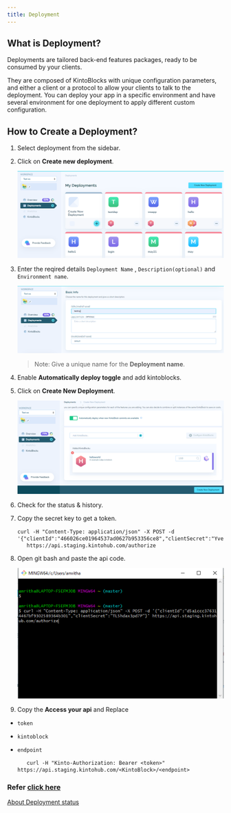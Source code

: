 ```yaml
---
title: Deployment
---
```


## What is Deployment?
 Deployments are tailored back-end features packages, ready to be consumed by your clients.

They are composed of KintoBlocks with unique configuration parameters, and either a client or a protocol to allow your
clients to talk to the deployment. You can deploy your app in a specific environment and have several environment for 
one deployment to apply different custom configuration.

## How to Create a Deployment?

1. Select deployment from the sidebar.

2. Click on **Create new deployment**.

    ![Screenshot](/docs/assets/01.png)

3. Enter the reqired details `Deployment Name` , `Description(optional)` and `Environment name`.

    ![Screenshot](/docs/assets/02.png)

    > Note: Give a unique name for the **Deployment name**.

4. Enable **Automatically deploy toggle** and add kintoblocks.

5. Click on **Create New Deployment**.

    ![Screenshot](/docs/assets/03.png)

6. Check for the status & history.

7. Copy the secret key to get a token.
    
     ```
    curl -H "Content-Type: application/json" -X POST -d
    '{"clientId":"466026ce01964537ad0627b953356ce8","clientSecret":"YveH2V0KycIk"}' 
        https://api.staging.kintohub.com/authorize
    ```

8. Open git bash and paste the api code.

    ![Screenshot](/docs/assets/10.png)

9. Copy the **Access your api** and Replace 
- `token`
- `kintoblock` 
- `endpoint`
    
     ```
        curl -H "Kinto-Authorization: Bearer <token>" https://api.staging.kintohub.com/<KintoBlock>/<endpoint>
    ```

### Refer [click here](https://docs.kintohub.com/docs/kintoapps)
 
[About Deployment status](deployment-status-history.md)
